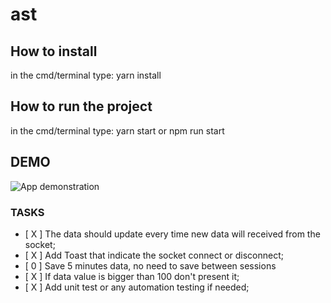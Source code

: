 # ast

## How to install
in the cmd/terminal type: yarn install

## How to run the project
in the cmd/terminal type: yarn start or npm run start

## DEMO
![App demonstration](./demo.gif)

### TASKS
- [ X ] The data should update every time new data will received from the socket;
- [ X ] Add Toast that indicate the socket connect or disconnect;
- [ 0 ] Save 5 minutes data, no need to save between sessions
- [ X ] If data value is bigger than 100 don't present it;
- [ X ] Add unit test or any automation testing if needed;
